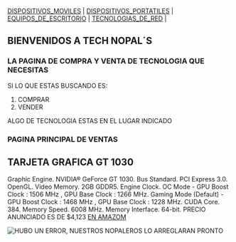 [DISPOSITIVOS_MOVILES](./DISPOSITIVOS_MOVILES.md) | [DISPOSITIVOS_PORTATILES](./DISPOSITIVOS_PORTATILES.md) | [EQUIPOS_DE_ESCRITORIO](./EQUIPOS_DE_ESCRITORIO.md) | [TECNOLOGIAS_DE_RED](./TECNOLOGIAS_DE_RED.md) |
## BIENVENIDOS A TECH NOPAL´S
### LA PAGINA DE COMPRA Y VENTA DE TECNOLOGIA QUE NECESITAS
SI LO QUE ESTAS BUSCANDO ES:
1. COMPRAR 
2. VENDER 
 
ALGO DE TECNOLOGIA ESTAS EN EL LUGAR INDICADO

### PAGINA PRINCIPAL DE VENTAS

## TARJETA GRAFICA GT 1030
Graphic Engine. NVIDIA® GeForce GT 1030.
Bus Standard. PCI Express 3.0.
OpenGL.
Video Memory. 2GB GDDR5.
Engine Clock. OC Mode - GPU Boost Clock : 1506 MHz , GPU Base Clock : 1266 MHz. Gaming Mode (Default) - GPU Boost Clock : 1468 MHz , GPU Base Clock : 1228 MHz.
CUDA Core. 384.
Memory Speed. 6008 MHz.
Memory Interface. 64-bit.
PRECIO ANUNCIADO ES DE $4,123 [EN AMAZOM](https://www.amazon.com.mx/Gigabyte-GV-N1030D4-2GL-Graphic-Card-GeForce/dp/B07C3DWK1Z/ref=asc_df_B07C3DWK1Z/?tag=gledskshopmx-20&linkCode=df0&hvadid=295492073482&hvpos=&hvnetw=g&hvrand=8760631704467057726&hvpone=&hvptwo=&hvqmt=&hvdev=c&hvdvcmdl=&hvlocint=&hvlocphy=1010043&hvtargid=pla-714787412072&psc=1)

![HUBO UN ERROR, NUESTROS NOPALEROS LO ARREGLARAN PRONTO](https://m.media-amazon.com/images/I/715fqILF10L._AC_SS450_.jpg)

